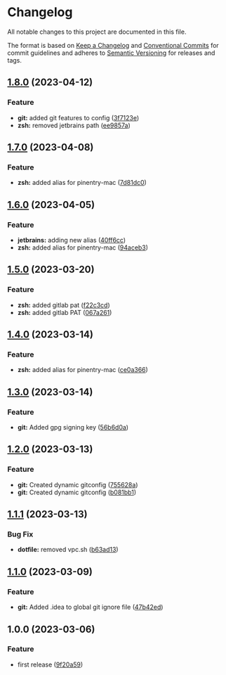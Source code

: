 # Changelog

All notable changes to this project are documented in this file.

The format is based on [Keep a Changelog](https://keepachangelog.com) and [Conventional Commits](https://conventionalcommits.org) for commit guidelines and adheres to [Semantic Versioning](https://semver.org/spec/v2.0.0.html) for releases and tags.

## [1.8.0](https://gitlab.com/tracphil/dotfiles-private/compare/v1.7.0...v1.8.0) (2023-04-12)


### Feature

* **git:** added git features to config ([3f7123e](https://gitlab.com/tracphil/dotfiles-private/commit/3f7123e771473cb257050028e05e866e2f3f1467))
* **zsh:** removed jetbrains path ([ee9857a](https://gitlab.com/tracphil/dotfiles-private/commit/ee9857adb12a4214bd64dedd1c5a1d09efd0d4b3))

## [1.7.0](https://gitlab.com/tracphil/dotfiles-private/compare/v1.6.0...v1.7.0) (2023-04-08)


### Feature

* **zsh:** added alias for pinentry-mac ([7d81dc0](https://gitlab.com/tracphil/dotfiles-private/commit/7d81dc05865109d18b5fa667d3bf347003426f53))

## [1.6.0](https://gitlab.com/tracphil/dotfiles-private/compare/v1.5.0...v1.6.0) (2023-04-05)


### Feature

* **jetbrains:** adding new alias ([40ff6cc](https://gitlab.com/tracphil/dotfiles-private/commit/40ff6cc19db9ae3307913640fef6b8c1324b74fa))
* **zsh:** added alias for pinentry-mac ([94aceb3](https://gitlab.com/tracphil/dotfiles-private/commit/94aceb3cd5938a505165303b72b198e575a56505))

## [1.5.0](https://gitlab.com/tracphil/dotfiles-private/compare/v1.4.0...v1.5.0) (2023-03-20)


### Feature

* **zsh:** added gitlab pat ([f22c3cd](https://gitlab.com/tracphil/dotfiles-private/commit/f22c3cdc2817dcaf508df22e6d729b8aab875eb7))
* **zsh:** added gitlab PAT ([067a261](https://gitlab.com/tracphil/dotfiles-private/commit/067a261588ea326836b37b2f91594b5b02874552))

## [1.4.0](https://gitlab.com/tracphil/dotfiles-private/compare/v1.3.0...v1.4.0) (2023-03-14)


### Feature

* **zsh:** added alias for pinentry-mac ([ce0a366](https://gitlab.com/tracphil/dotfiles-private/commit/ce0a366bbdead865a0e482f4e6555830f4aa736f))

## [1.3.0](https://gitlab.com/tracphil/dotfiles-private/compare/v1.2.0...v1.3.0) (2023-03-14)


### Feature

* **git:** Added gpg signing key ([56b6d0a](https://gitlab.com/tracphil/dotfiles-private/commit/56b6d0abd60ce0f1a4fe9eb4f3597175c91a040e))

## [1.2.0](https://gitlab.com/tracphil/dotfiles-private/compare/v1.1.1...v1.2.0) (2023-03-13)


### Feature

* **git:** Created dynamic gitconfig ([755628a](https://gitlab.com/tracphil/dotfiles-private/commit/755628a64ab38a106e5b8e4b09d2c4183c9106c0))
* **git:** Created dynamic gitconfig ([b081bb1](https://gitlab.com/tracphil/dotfiles-private/commit/b081bb1f59267d4fe86f712cbe5bac6ea576414e))

## [1.1.1](https://gitlab.com/tracphil/dotfiles-private/compare/v1.1.0...v1.1.1) (2023-03-13)


### Bug Fix

* **dotfile:** removed vpc.sh ([b63ad13](https://gitlab.com/tracphil/dotfiles-private/commit/b63ad137a72fdec80d475be8acb9d04a13e99f8a))

## [1.1.0](https://gitlab.com/tracphil/dotfiles-private/compare/v1.0.0...v1.1.0) (2023-03-09)


### Feature

* **git:** Added .idea to global git ignore file ([47b42ed](https://gitlab.com/tracphil/dotfiles-private/commit/47b42ed61fc47211393eb22f1d8bb1362feba4b5))

## 1.0.0 (2023-03-06)


### Feature

* first release ([9f20a59](https://gitlab.com/tracphil/dotfiles-private/commit/9f20a59922788b60fe273e6bb554c771710a9f4b))
